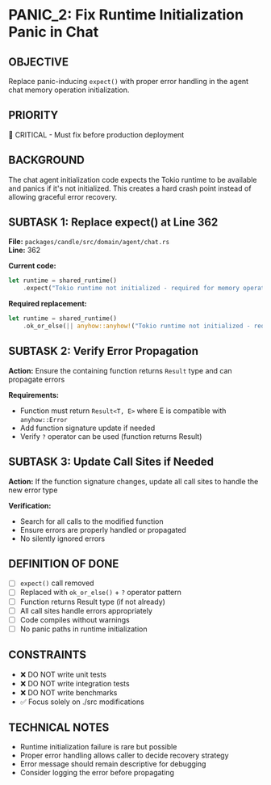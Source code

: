 # PANIC_2: Fix Runtime Initialization Panic in Chat

## OBJECTIVE
Replace panic-inducing `expect()` with proper error handling in the agent chat memory operation initialization.

## PRIORITY
🔴 CRITICAL - Must fix before production deployment

## BACKGROUND
The chat agent initialization code expects the Tokio runtime to be available and panics if it's not initialized. This creates a hard crash point instead of allowing graceful error recovery.

## SUBTASK 1: Replace expect() at Line 362
**File:** `packages/candle/src/domain/agent/chat.rs`  
**Line:** 362

**Current code:**
```rust
let runtime = shared_runtime()
    .expect("Tokio runtime not initialized - required for memory operations");
```

**Required replacement:**
```rust
let runtime = shared_runtime()
    .ok_or_else(|| anyhow::anyhow!("Tokio runtime not initialized - required for memory operations"))?;
```

## SUBTASK 2: Verify Error Propagation
**Action:** Ensure the containing function returns `Result` type and can propagate errors

**Requirements:**
- Function must return `Result<T, E>` where E is compatible with `anyhow::Error`
- Add function signature update if needed
- Verify `?` operator can be used (function returns Result)

## SUBTASK 3: Update Call Sites if Needed
**Action:** If the function signature changes, update all call sites to handle the new error type

**Verification:**
- Search for all calls to the modified function
- Ensure errors are properly handled or propagated
- No silently ignored errors

## DEFINITION OF DONE
- [ ] `expect()` call removed
- [ ] Replaced with `ok_or_else()` + `?` operator pattern
- [ ] Function returns Result type (if not already)
- [ ] All call sites handle errors appropriately
- [ ] Code compiles without warnings
- [ ] No panic paths in runtime initialization

## CONSTRAINTS
- ❌ DO NOT write unit tests
- ❌ DO NOT write integration tests
- ❌ DO NOT write benchmarks
- ✅ Focus solely on ./src modifications

## TECHNICAL NOTES
- Runtime initialization failure is rare but possible
- Proper error handling allows caller to decide recovery strategy
- Error message should remain descriptive for debugging
- Consider logging the error before propagating
